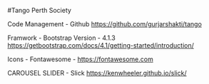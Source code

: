 #Tango Perth Society 

Code Management -
Github 
https://github.com/gurjarshakti/tango 

Framwork - 
Bootstrap Version - 4.1.3 
https://getbootstrap.com/docs/4.1/getting-started/introduction/ 

Icons - 
Fontawesome - https://fontawesome.com 

CAROUSEL SLIDER - 
Slick 
https://kenwheeler.github.io/slick/

